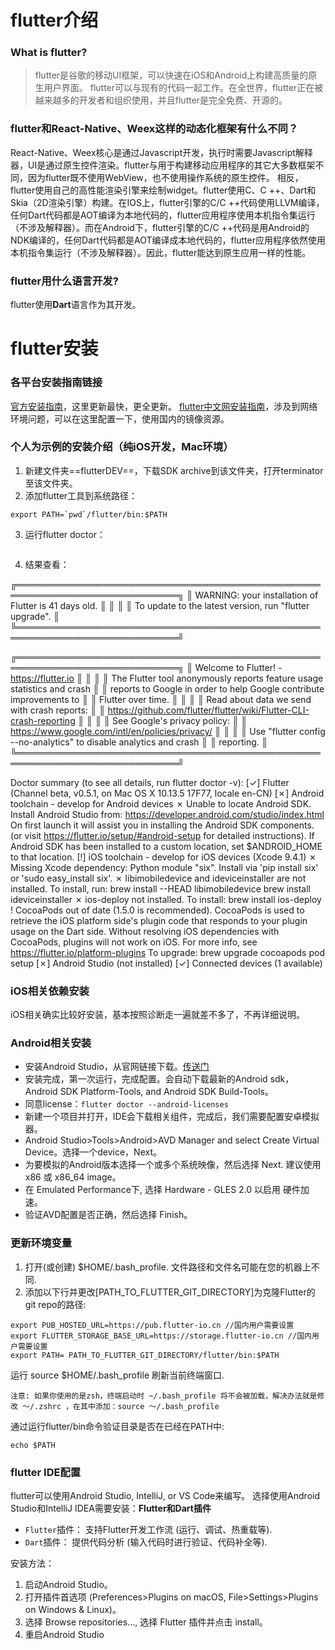 # flutter介绍
### What is flutter?
> flutter是谷歌的移动UI框架，可以快速在iOS和Android上构建高质量的原生用户界面。 flutter可以与现有的代码一起工作。在全世界，flutter正在被越来越多的开发者和组织使用，并且flutter是完全免费、开源的。

### flutter和React-Native、Weex这样的动态化框架有什么不同？
React-Native、Weex核心是通过Javascript开发，执行时需要Javascript解释器，UI是通过原生控件渲染。flutter与用于构建移动应用程序的其它大多数框架不同，因为flutter既不使用WebView，也不使用操作系统的原生控件。 相反，flutter使用自己的高性能渲染引擎来绘制widget。flutter使用C、C ++、Dart和Skia（2D渲染引擎）构建。在IOS上，flutter引擎的C/C ++代码使用LLVM编译，任何Dart代码都是AOT编译为本地代码的，flutter应用程序使用本机指令集运行（不涉及解释器）。而在Android下，flutter引擎的C/C ++代码是用Android的NDK编译的，任何Dart代码都是AOT编译成本地代码的，flutter应用程序依然使用本机指令集运行（不涉及解释器）。因此，flutter能达到原生应用一样的性能。

### flutter用什么语言开发?
flutter使用**Dart**语言作为其开发。

# flutter安装
### 各平台安装指南链接
[官方安装指南](https://flutter.io/get-started/install/)，这里更新最快，更全更新。
[flutter中文网安装指南](https://flutterchina.club/get-started/install/)，涉及到网络环境问题，可以在这里配置一下，使用国内的镜像资源。
### 个人为示例的安装介绍（纯iOS开发，Mac环境）
1. 新建文件夹==flutterDEV==，下载SDK archive到该文件夹，打开terminator至该文件夹。
2. 添加flutter工具到系统路径：
```
export PATH=`pwd`/flutter/bin:$PATH
```
3. 运行flutter doctor：
```flutter doctor
```
4. 结果查看：

 ╔════════════════════════════════════════════════════════════════════════════╗
  ║ WARNING: your installation of Flutter is 41 days old.                      ║
  ║                                                                            ║
  ║ To update to the latest version, run "flutter upgrade".                    ║
  ╚════════════════════════════════════════════════════════════════════════════╝



  ╔════════════════════════════════════════════════════════════════════════════╗
  ║                 Welcome to Flutter! - https://flutter.io                   ║
  ║                                                                            ║
  ║ The Flutter tool anonymously reports feature usage statistics and crash    ║
  ║ reports to Google in order to help Google contribute improvements to       ║
  ║ Flutter over time.                                                         ║
  ║                                                                            ║
  ║ Read about data we send with crash reports:                                ║
  ║ https://github.com/flutter/flutter/wiki/Flutter-CLI-crash-reporting        ║
  ║                                                                            ║
  ║ See Google's privacy policy:                                               ║
  ║ https://www.google.com/intl/en/policies/privacy/                           ║
  ║                                                                            ║
  ║ Use "flutter config --no-analytics" to disable analytics and crash         ║
  ║ reporting.                                                                 ║
  ╚════════════════════════════════════════════════════════════════════════════╝

Doctor summary (to see all details, run flutter doctor -v):
[✓] Flutter (Channel beta, v0.5.1, on Mac OS X 10.13.5 17F77, locale en-CN)
[✗] Android toolchain - develop for Android devices
    ✗ Unable to locate Android SDK.
      Install Android Studio from: https://developer.android.com/studio/index.html
      On first launch it will assist you in installing the Android SDK components.
      (or visit https://flutter.io/setup/#android-setup for detailed instructions).
      If Android SDK has been installed to a custom location, set $ANDROID_HOME to that location.
[!] iOS toolchain - develop for iOS devices (Xcode 9.4.1)
    ✗ Missing Xcode dependency: Python module "six".
      Install via 'pip install six' or 'sudo easy_install six'.
    ✗ libimobiledevice and ideviceinstaller are not installed. To install, run:
        brew install --HEAD libimobiledevice
        brew install ideviceinstaller
    ✗ ios-deploy not installed. To install:
        brew install ios-deploy
    ! CocoaPods out of date (1.5.0 is recommended).
        CocoaPods is used to retrieve the iOS platform side's plugin code that responds to your plugin usage on the Dart side.
        Without resolving iOS dependencies with CocoaPods, plugins will not work on iOS.
        For more info, see https://flutter.io/platform-plugins
      To upgrade:
        brew upgrade cocoapods
        pod setup
[✗] Android Studio (not installed)
[✓] Connected devices (1 available)

### iOS相关依赖安装
iOS相关确实比较好安装，基本按照诊断走一遍就差不多了，不再详细说明。
### Android相关安装
* 安装Android Studio，从官网链接下载。[传送门](https://developer.android.com/studio/index.html)
* 安装完成，第一次运行，完成配置。会自动下载最新的Android sdk，Android SDK Platform-Tools, and Android SDK Build-Tools。
* 同意license：`flutter doctor --android-licenses`
* 新建一个项目并打开，IDE会下载相关组件，完成后，我们需要配置安卓模拟器。
* Android Studio>Tools>Android>AVD Manager and select Create Virtual Device。选择一个device，Next。
* 为要模拟的Android版本选择一个或多个系统映像，然后选择 Next. 建议使用 x86 或 x86_64 image。
* 在 Emulated Performance下, 选择 Hardware - GLES 2.0 以启用 硬件加速。
* 验证AVD配置是否正确，然后选择 Finish。

### 更新环境变量
1. 打开(或创建) $HOME/.bash_profile. 文件路径和文件名可能在您的机器上不同.
2. 添加以下行并更改[PATH_TO_FLUTTER_GIT_DIRECTORY]为克隆Flutter的git repo的路径:


```
export PUB_HOSTED_URL=https://pub.flutter-io.cn //国内用户需要设置
export FLUTTER_STORAGE_BASE_URL=https://storage.flutter-io.cn //国内用户需要设置
export PATH= PATH_TO_FLUTTER_GIT_DIRECTORY/flutter/bin:$PATH

```
运行 source $HOME/.bash_profile 刷新当前终端窗口.

```
注意: 如果你使用的是zsh，终端启动时 ~/.bash_profile 将不会被加载，解决办法就是修改 ～/.zshrc ，在其中添加：source ～/.bash_profile
```
通过运行flutter/bin命令验证目录是否在已经在PATH中:

```
echo $PATH
```

### flutter IDE配置
flutter可以使用Android Studio, IntelliJ, or VS Code来编写。
选择使用Android Studio和IntelliJ IDEA需要安装：**Flutter和Dart插件**

* `Flutter`插件： 支持Flutter开发工作流 (运行、调试、热重载等).
* `Dart`插件： 提供代码分析 (输入代码时进行验证、代码补全等).

安装方法：
1. 启动Android Studio。
2. 打开插件首选项 (Preferences>Plugins on macOS, File>Settings>Plugins on Windows & Linux)。
3. 选择 Browse repositories…, 选择 Flutter 插件并点击 install。
4. 重启Android Studio






